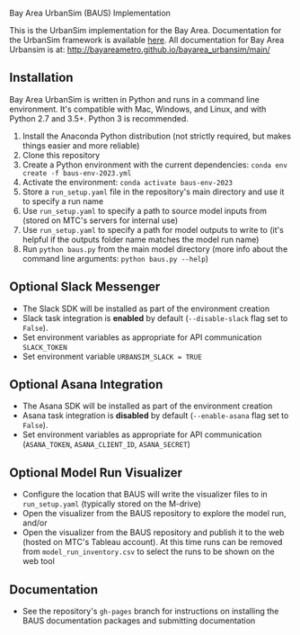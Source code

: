 Bay Area UrbanSim (BAUS) Implementation

This is the UrbanSim implementation for the Bay Area. Documentation for the UrbanSim framework is available [here](https://udst.github.io/urbansim/). All documentation for Bay Area Urbansim is at: http://bayareametro.github.io/bayarea_urbansim/main/

## Installation
Bay Area UrbanSim is written in Python and runs in a command line environment. It's compatible with Mac, Windows, and Linux, and with Python 2.7 and 3.5+. Python 3 is recommended. 

1. Install the Anaconda Python distribution (not strictly required, but makes things easier and more reliable)
2. Clone this repository 
3. Create a Python environment with the current dependencies: `conda env create -f baus-env-2023.yml`
4. Activate the environment: `conda activate baus-env-2023`
5. Store a `run_setup.yaml` file in the repository's main directory and use it to specify a run name
6. Use `run_setup.yaml` to specify a path to source model inputs from (stored on MTC's servers for internal use)
7. Use `run_setup.yaml` to specify a path for model outputs to write to (it's helpful if the outputs folder name matches the model run name)
8. Run `python baus.py` from the main model directory (more info about the command line arguments: `python baus.py --help`)

## Optional Slack Messenger 
* The Slack SDK will be installed as part of the environment creation
* Slack task integration is **enabled** by default (`--disable-slack` flag set to `False`).
* Set environment variables as appropriate for API communication `SLACK_TOKEN` 
* Set environment variable `URBANSIM_SLACK = TRUE`

## Optional Asana Integration
* The Asana SDK will be installed as part of the environment creation
* Asana task integration is **disabled** by default (`--enable-asana` flag set to `False`).
* Set environment variables as appropriate for API communication (`ASANA_TOKEN`, `ASANA_CLIENT_ID`, `ASANA_SECRET`)

## Optional Model Run Visualizer
* Configure the location that BAUS will write the visualizer files to in `run_setup.yaml` (typically stored on the M-drive)
* Open the visualizer from the BAUS repository to explore the model run, and/or
* Open the visualizer from the BAUS repository and publish it to the web (hosted on MTC's Tableau account). At this time runs can be removed from `model_run_inventory.csv` to select the runs to be shown on the web tool

## Documentation
* See the repository's `gh-pages` branch for instructions on installing the BAUS documentation packages and submitting documentation
